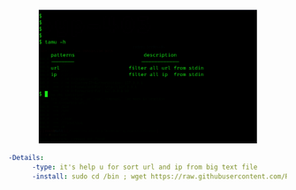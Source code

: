 
<p align="center"><img alt="https://raw.githubusercontent.com/3rr0r-4O4/tamu/main/tamu.png" width="395px" src="https://raw.githubusercontent.com/3rr0r-4O4/tamu/main/tamu.png" /></p>

```yaml
-Details:
      -type: it's help u for sort url and ip from big text file 
      -install: sudo cd /bin ; wget https://raw.githubusercontent.com/RobinTrigon/tamu/main/tamu ; chmod +x tamu ; tamu -h
      

```
